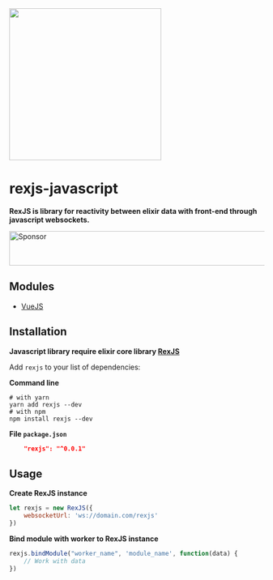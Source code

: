 <img src="https://cdn.rawgit.com/orisons/assets/master/rexjs-logo.svg" width="300px">

# rexjs-javascript

**RexJS is library for reactivity between elixir data with front-end through javascript websockets.**

<a target='_blank' rel='nofollow' href='https://app.codesponsor.io/link/4eSXzM9Zem3cwXCYU3QciGaZ/orisons/rexjs-javascript'>
  <img alt='Sponsor' width='888' height='68' src='https://app.codesponsor.io/embed/4eSXzM9Zem3cwXCYU3QciGaZ/orisons/rexjs-javascript.svg' />
</a>

## Modules
* [VueJS](https://github.com/orisons/rexjs-vue)

## Installation

**Javascript library require elixir core library [RexJS](https://github.com/orisons/rexjs-elixir)**

Add `rexjs` to your list of dependencies:

**Command line**
```
# with yarn
yarn add rexjs --dev
# with npm
npm install rexjs --dev
```

**File `package.json`**
```json
    "rexjs": "^0.0.1"
```

## Usage

**Create RexJS instance**
```javascript
let rexjs = new RexJS({
    websocketUrl: 'ws://domain.com/rexjs'
})
```

**Bind module with worker to RexJS instance**
```javascript
rexjs.bindModule("worker_name", 'module_name', function(data) {
    // Work with data
})
```
